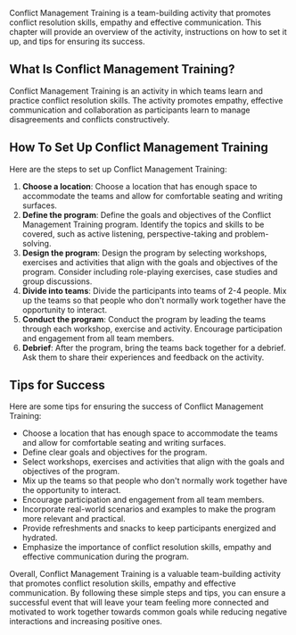 
Conflict Management Training is a team-building activity that promotes conflict resolution skills, empathy and effective communication. This chapter will provide an overview of the activity, instructions on how to set it up, and tips for ensuring its success.

What Is Conflict Management Training?
-------------------------------------

Conflict Management Training is an activity in which teams learn and practice conflict resolution skills. The activity promotes empathy, effective communication and collaboration as participants learn to manage disagreements and conflicts constructively.

How To Set Up Conflict Management Training
------------------------------------------

Here are the steps to set up Conflict Management Training:

1. **Choose a location**: Choose a location that has enough space to accommodate the teams and allow for comfortable seating and writing surfaces.
2. **Define the program**: Define the goals and objectives of the Conflict Management Training program. Identify the topics and skills to be covered, such as active listening, perspective-taking and problem-solving.
3. **Design the program**: Design the program by selecting workshops, exercises and activities that align with the goals and objectives of the program. Consider including role-playing exercises, case studies and group discussions.
4. **Divide into teams**: Divide the participants into teams of 2-4 people. Mix up the teams so that people who don't normally work together have the opportunity to interact.
5. **Conduct the program**: Conduct the program by leading the teams through each workshop, exercise and activity. Encourage participation and engagement from all team members.
6. **Debrief**: After the program, bring the teams back together for a debrief. Ask them to share their experiences and feedback on the activity.

Tips for Success
----------------

Here are some tips for ensuring the success of Conflict Management Training:

* Choose a location that has enough space to accommodate the teams and allow for comfortable seating and writing surfaces.
* Define clear goals and objectives for the program.
* Select workshops, exercises and activities that align with the goals and objectives of the program.
* Mix up the teams so that people who don't normally work together have the opportunity to interact.
* Encourage participation and engagement from all team members.
* Incorporate real-world scenarios and examples to make the program more relevant and practical.
* Provide refreshments and snacks to keep participants energized and hydrated.
* Emphasize the importance of conflict resolution skills, empathy and effective communication during the program.

Overall, Conflict Management Training is a valuable team-building activity that promotes conflict resolution skills, empathy and effective communication. By following these simple steps and tips, you can ensure a successful event that will leave your team feeling more connected and motivated to work together towards common goals while reducing negative interactions and increasing positive ones.
